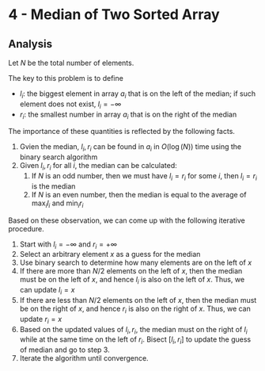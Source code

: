 # 4 - Median of Two Sorted Array

## Analysis

Let $N$ be the total number of elements.

The key to this problem is to define
- $l_i$: the biggest element in array $a_i$ that is on the left of the median; if such element does not exist, $l_i=-\infty$
- $r_i$: the smallest number in array $a_i$ that is on the right of the median

The importance of these quantities is reflected by the following facts.
1. Gvien the median, $l_i,r_i$ can be found in $a_i$ in $O(\log(N))$ time using the binary search algorithm
2. Given $l_i,r_i$ for all $i$, the median can be calculated:
   1. If $N$ is an odd number, then we must have $l_i=r_i$ for some $i$, then $l_i=r_i$ is the median
   2. If $N$ is an even number, then the median is equal to the average of $\max_il_i$ and $\min_ir_i$

Based on these observation, we can come up with the following iterative procedure.
1. Start with $l_i=-\infty$ and $r_i=+\infty$
2. Select an arbitrary element $x$ as a guess for the median
3. Use binary search to determine how many elements are on the left of $x$
4. If there are more than $N/2$ elements on the left of $x$, then the median must be on the left of $x$, and hence $l_i$ is also on the left of $x$. Thus, we can update $l_i= x$
5. If there are less than $N/2$ elements on the left of $x$, then the median must be on the right of $x$, and hence $r_i$ is also on the right of $x$. Thus, we can update $r_i=x$
6. Based on the updated values of $l_i,r_i$, the median must on the right of $l_i$ while at the same time on the left of $r_i$. Bisect $[l_i,r_i]$ to update the guess of median and go to step 3.
7. Iterate the algorithm until convergence.

